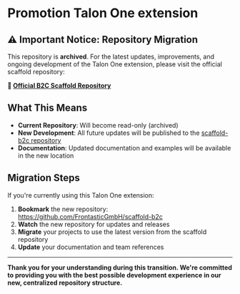 # Promotion Talon One extension

## ⚠️ Important Notice: Repository Migration

This repository is **archived**. For the latest updates, improvements, and ongoing development of the Talon One extension, please visit the official scaffold repository:

**🔗 [Official B2C Scaffold Repository](https://github.com/FrontasticGmbH/scaffold-b2c)**

## What This Means

- **Current Repository**: Will become read-only (archived)
- **New Development**: All future updates will be published to the [scaffold-b2c repository](https://github.com/FrontasticGmbH/scaffold-b2c)
- **Documentation**: Updated documentation and examples will be available in the new location

## Migration Steps

If you're currently using this Talon One extension:

1. **Bookmark** the new repository: https://github.com/FrontasticGmbH/scaffold-b2c
2. **Watch** the new repository for updates and releases
3. **Migrate** your projects to use the latest version from the scaffold repository
4. **Update** your documentation and team references

---

**Thank you for your understanding during this transition. We're committed to providing you with the best possible development experience in our new, centralized repository structure.** 
